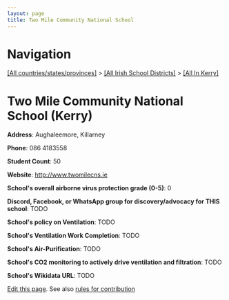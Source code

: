 ```yaml
---
layout: page
title: Two Mile Community National School
---
```

# Navigation

[[All countries/states/provinces]](../../..) > [[All Irish School Districts]](../..) > [[All In Kerry]](..)

# Two Mile Community National School (Kerry)

**Address**: Aughaleemore, Killarney

**Phone**: 086 4183558

**Student Count**: 50

**Website**: <http://www.twomilecns.ie>

**School's overall airborne virus protection grade (0-5)**: 0

**Discord, Facebook, or WhatsApp group for discovery/advocacy for THIS school**: TODO

**School's policy on Ventilation**: TODO

**School's Ventilation Work Completion**: TODO

**School's Air-Purification**: TODO

**School's CO2 monitoring to actively drive ventilation and filtration**: TODO

**School's Wikidata URL**: TODO


[Edit this page](https://github.com/ventilate-schools/Ireland/edit/main/./Kerry/Two_Mile_Community_National_School.md). See also [rules for contribution](../../../contribution-rules/)
